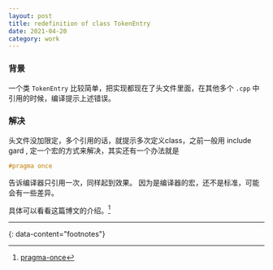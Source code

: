 ```yaml
---
layout: post
title: redefinition of class TokenEntry
date: 2021-04-20
category: work
---
```


### 背景

一个类 `TokenEntry` 比较简单，把实现都现在了头文件里面，在其他多个 `.cpp` 中引用的时候，编译提示上述错误。  

### 解决

头文件没加限定，多个引用的话，就提示多次定义class，之前一般用 include gard , 定一个宏的方式来解决，其实还有一个办法就是  

```c
#pragma once
```
告诉编译器只引用一次，同样起到效果。 因为是编译器的宏，还不是标准，可能会有一些差异。  

具体可以看看这篇博文的介绍。[^1]  

---
{: data-content="footnotes"}

[^1]: [pragma-once](https://luckyresistor.me/2019/07/13/why-its-time-to-use-pragma-once/)

